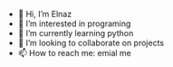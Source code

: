 - 👋 Hi, I’m Elnaz
- 👀 I’m interested in programing
- 🌱 I’m currently learning python
- 💞️ I’m looking to collaborate on projects
- 📫 How to reach me: emial me

<!---
Elnazspirit/Elnazspirit is a ✨ special ✨ repository because its `README.md` (this file) appears on your GitHub profile.
You can click the Preview link to take a look at your changes.
--->
